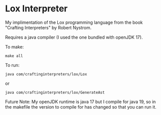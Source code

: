 # Lox Interpreter

My implimentation of the Lox programming language from the book 
"Crafting Interpreters" by Robert Nystrom.

Requires a java compiler (I used the one bundled with openJDK 17).

To make:

```make all```

To run:

```java com/craftinginterpreters/lox/Lox```

or 

```java com/craftinginterpreters/lox/GenerateAst```

Future Note: My openJDK runtime is java 17 but I compile for java 19, 
so in the makefile the version to compile for has changed so that you can run it.
